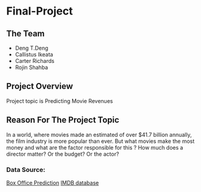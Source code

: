 # Final-Project

## The Team 

- Deng T.Deng
- Callistus Ikeata
- Carter Richards
- Rojin Shahba

## Project Overview

Project topic is Predicting Movie Revenues

## Reason For The Project Topic

In a world, where movies made an estimated of over $41.7 billion annually, the film industry is more popular than ever. But what movies make the most money and what are the factor responsible for this ? How much does a director matter? Or the budget? Or the actor?

### Data Source: 
[Box Office Prediction](https://www.kaggle.com/c/tmdb-box-office-prediction/data?select=sample_submission.csv) [IMDB database](https://www.kaggle.com/carolzhangdc/imdb-5000-movie-dataset)
